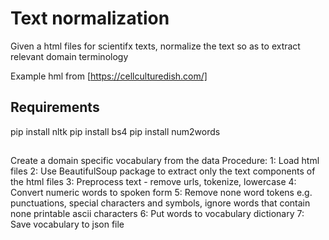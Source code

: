 Text normalization
==================
Given a html files for scientifx texts, normalize the text so as to extract relevant domain terminology

Example hml from [https://cellculturedish.com/]

## Requirements
pip install nltk
pip install bs4
pip install num2words

##
 Create a domain specific vocabulary from the data
Procedure:
1: Load html files
2: Use BeautifulSoup package to extract only the text components of the html files
3: Preprocess text - remove urls, tokenize, lowercase
4: Convert numeric words to spoken form
5: Remove none word tokens e.g. punctuations, special characters and symbols, ignore words that contain none printable ascii characters
6: Put words to vocabulary dictionary
7: Save vocabulary to json file
